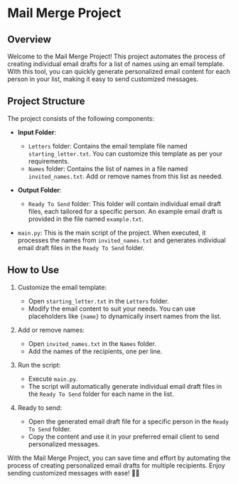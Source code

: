 # Mail Merge Project

## Overview

Welcome to the Mail Merge Project! This project automates the process of creating individual email drafts for a list of names using an email template. With this tool, you can quickly generate personalized email content for each person in your list, making it easy to send customized messages.

## Project Structure

The project consists of the following components:

- **Input Folder**:
  - `Letters` folder: Contains the email template file named `starting_letter.txt`. You can customize this template as per your requirements.
  - `Names` folder: Contains the list of names in a file named `invited_names.txt`. Add or remove names from this list as needed.

- **Output Folder**:
  - `Ready To Send` folder: This folder will contain individual email draft files, each tailored for a specific person. An example email draft is provided in the file named `example.txt`.

- `main.py`: This is the main script of the project. When executed, it processes the names from `invited_names.txt` and generates individual email draft files in the `Ready To Send` folder.

## How to Use

1. Customize the email template:
   - Open `starting_letter.txt` in the `Letters` folder.
   - Modify the email content to suit your needs. You can use placeholders like `{name}` to dynamically insert names from the list.

2. Add or remove names:
   - Open `invited_names.txt` in the `Names` folder.
   - Add the names of the recipients, one per line.

3. Run the script:
   - Execute `main.py`.
   - The script will automatically generate individual email draft files in the `Ready To Send` folder for each name in the list.

4. Ready to send:
   - Open the generated email draft file for a specific person in the `Ready To Send` folder.
   - Copy the content and use it in your preferred email client to send personalized messages.

With the Mail Merge Project, you can save time and effort by automating the process of creating personalized email drafts for multiple recipients. Enjoy sending customized messages with ease! 📧👥
